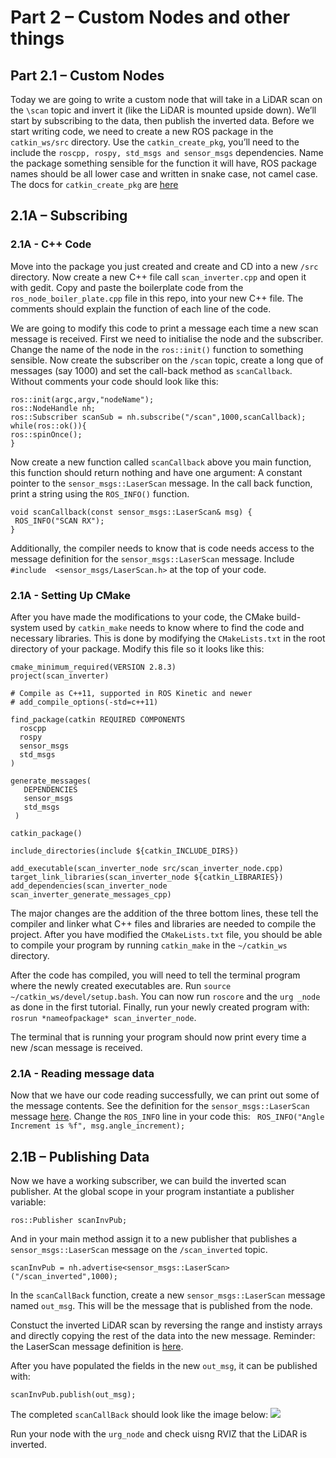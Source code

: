 # Part 2 – Custom Nodes and other things 
## Part 2.1 – Custom Nodes
Today we are going to write a custom node that will take in a LiDAR scan on the `\scan` topic and invert it (like the LiDAR is mounted upside down). We’ll start by subscribing to the data, then publish the inverted data. Before we start writing code, we need to create a new ROS package in the `catkin_ws/src` directory. Use the `catkin_create_pkg`, you’ll need to the include the `roscpp, rospy, std_msgs and sensor_msgs` dependencies. Name the package something sensible for the function it will have, ROS package names should be all lower case and written in snake case, not camel case. The docs for `catkin_create_pkg` are [here](https://catkin-tools.readthedocs.io/en/latest/verbs/catkin_create.html)     

## 2.1A – Subscribing 

### 2.1A - C++ Code
Move into the package you just created and create and CD into a new `/src` directory. Now create a new C++ file call `scan_inverter.cpp` and open it with gedit. Copy and paste the boilerplate code from the `ros_node_boiler_plate.cpp` file in this repo, into your new C++ file. The comments should explain the function of each line of the code. 

We are going to modify this code to print a message each time a new scan message is received. First we need to initialise the node and the subscriber. Change the name of the node in the `ros::init()` function to something sensible. Now create the subscriber on the `/scan` topic, create a long que of messages (say 1000) and set the call-back method as `scanCallback`. Without comments your code should look like this:
```
ros::init(argc,argv,"nodeName");
ros::NodeHandle nh;
ros::Subscriber scanSub = nh.subscribe("/scan",1000,scanCallback);
while(ros::ok()){
ros::spinOnce();
}

```
Now create a new function called `scanCallback` above you main function, this function should return nothing and have one argument: A constant pointer to the `sensor_msgs::LaserScan` message. In the call back function, print a string using the `ROS_INFO()` function.
 
 ```
 void scanCallback(const sensor_msgs::LaserScan& msg) {
  ROS_INFO("SCAN RX");
 }
 ```

Additionally, the compiler needs to know that is code needs access to the message definition for the `sensor_msgs::LaserScan` message. Include `#include  <sensor_msgs/LaserScan.h>` at the top of your code. 

### 2.1A - Setting Up CMake
After you have made the modifications to your code, the CMake build-system used by `catkin_make` needs to know where to find the code and necessary libraries. This is done by modifying the `CMakeLists.txt` in the root directory of your package. Modify this file so it looks like this:

```
cmake_minimum_required(VERSION 2.8.3)
project(scan_inverter)

# Compile as C++11, supported in ROS Kinetic and newer
# add_compile_options(-std=c++11)

find_package(catkin REQUIRED COMPONENTS
  roscpp
  rospy
  sensor_msgs
  std_msgs
)

generate_messages(
   DEPENDENCIES
   sensor_msgs
   std_msgs
 )

catkin_package()

include_directories(include ${catkin_INCLUDE_DIRS})

add_executable(scan_inverter_node src/scan_inverter_node.cpp)
target_link_libraries(scan_inverter_node ${catkin_LIBRARIES})
add_dependencies(scan_inverter_node scan_inverter_generate_messages_cpp)
```

The major changes are the addition of the three bottom lines, these tell the compiler and linker what C++ files and libraries are needed to compile the project. After you have modified the `CMakeLists.txt` file, you should be able to compile your program by running `catkin_make` in the `~/catkin_ws` directory.  

After the code has compiled, you will need to tell the terminal program where the newly created executables are. Run `source ~/catkin_ws/devel/setup.bash`. You can now run `roscore` and the `urg _node` as done in the first tutorial. Finally, run your newly created program with: `rosrun *nameofpackage* scan_inverter_node`.

The terminal that is running your program should now print every time a new /scan message is received.    

### 2.1A - Reading message data
Now that we have our code reading successfully, we can print out some of the message contents. See the definition for the `sensor_msgs::LaserScan` message [here]( http://docs.ros.org/melodic/api/sensor_msgs/html/msg/LaserScan.html). Change the `ROS_INFO` line in your code this: ` ROS_INFO("Angle Increment is %f", msg.angle_increment);`

## 2.1B – Publishing Data
Now we have a working subscriber, we can build the inverted scan publisher.  At the global scope in your program instantiate a publisher variable:
 ```
ros::Publisher scanInvPub;
```
And in your main method assign it to a new publisher that publishes a `sensor_msgs::LaserScan` message on the `/scan_inverted` topic. 
```
scanInvPub = nh.advertise<sensor_msgs::LaserScan>("/scan_inverted",1000); 
``` 
In the `scanCallBack` function, create a new `sensor_msgs::LaserScan` message named `out_msg`. This will be the message that is published from the node. 

Constuct the inverted LiDAR scan by  reversing the range and instisty arrays and directly copying the rest of the data into the new message. Reminder: the LaserScan message definition is [here](http://docs.ros.org/melodic/api/sensor_msgs/html/msg/LaserScan.html).

After you have populated the fields in the new `out_msg`, it can be published with:
```
scanInvPub.publish(out_msg);
```
The completed `scanCallBack` should look like the image below:
![](images/code_example1.png)

Run your node with the `urg_node` and check uisng RVIZ that the LiDAR is inverted. 



